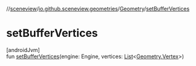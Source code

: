 //[sceneview](../../../index.md)/[io.github.sceneview.geometries](../index.md)/[Geometry](index.md)/[setBufferVertices](set-buffer-vertices.md)

# setBufferVertices

[androidJvm]\
fun [setBufferVertices](set-buffer-vertices.md)(engine: Engine, vertices: [List](https://kotlinlang.org/api/latest/jvm/stdlib/kotlin.collections/-list/index.html)&lt;[Geometry.Vertex](-vertex/index.md)&gt;)

